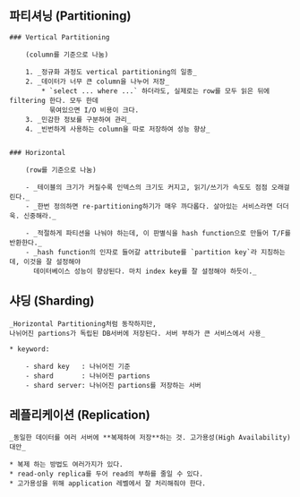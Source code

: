 ## 파티셔닝 (Partitioning)

    ### Vertical Partitioning

        (column를 기준으로 나눔)

        1. _정규화 과정도 vertical partitioning의 일종_
        2. _데이터가 너무 큰 column을 나누어 저장_
            * `select ... where ...` 하더라도, 실제로는 row를 모두 읽은 뒤에 filtering 한다. 모두 한데
              묶여있으면 I/O 비용이 크다.
        3. _민감한 정보를 구분하여 관리_
        4. _빈번하게 사용하는 column을 따로 저장하여 성능 향상_


    ### Horizontal

        (row를 기준으로 나눔)

        - _테이블의 크기가 커질수록 인덱스의 크기도 커지고, 읽기/쓰기가 속도도 점점 오래걸린다._
        - _한번 정의하면 re-partitioning하기가 매우 까다롭다. 살아있는 서비스라면 더더욱. 신중해라._

        - _적절하게 파티션을 나눠야 하는데, 이 판별식을 hash function으로 만들어 T/F를 반환한다._
        - _hash function의 인자로 들어갈 attribute를 `partition key`라 지칭하는데, 이것을 잘 설정해야
          데이터베이스 성능이 향상된다. 마치 index key를 잘 설정해야 하듯이._


## 샤딩 (Sharding)

    _Horizontal Partitioning처럼 동작하지만,
    나뉘어진 partions가 독립된 DB서버에 저장된다. 서버 부하가 큰 서비스에서 사용_

    * keyword:

        - shard key   : 나뉘어진 기준
        - shard       : 나뉘어진 partions
        - shard server: 나뉘어진 partions를 저장하는 서버


## 레플리케이션 (Replication)

    _동일한 데이터를 여러 서버에 **복제하여 저장**하는 것. 고가용성(High Availability) 대안_

    * 복제 하는 방법도 여러가지가 있다.
    * read-only replica를 두어 read의 부하를 줄일 수 있다.
    * 고가용성을 위해 application 레벨에서 잘 처리해줘야 한다.
